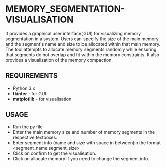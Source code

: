 # MEMORY_SEGMENTATION-VISUALISATION
It provides a graphical user interface(GUI) for visualizing memory segmentation in a system. Users can specify the size of the main memory and the segment's name and size to be allocated within that main memory. The tool attempts to allocate memory segments randomly while ensuring that segments do not overlap and fit within the memory constraints. It also provides a visualization of the memory compaction.

## REQUIREMENTS
* Python 3.x
* **tkinter** - for GUI
* **matplotlib** - for visualisation

## USAGE
* Run the py file
* Enter the main memory size and number of memory segments in the respective textboxes.
* Enter segment info (name and size with space in between)in the format <segment_name segment_size>
* Click on confirm to get the visualisation.
* Click on allocate memory if you need to change the segment info.
